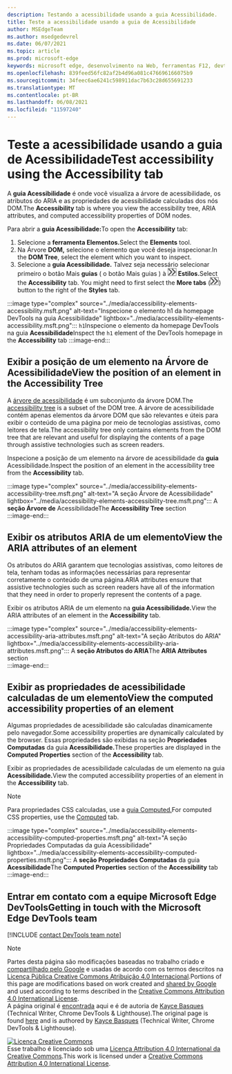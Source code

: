 ```yaml
---
description: Testando a acessibilidade usando a guia Acessibilidade.
title: Teste a acessibilidade usando a guia de Acessibilidade
author: MSEdgeTeam
ms.author: msedgedevrel
ms.date: 06/07/2021
ms.topic: article
ms.prod: microsoft-edge
keywords: microsoft edge, desenvolvimento na Web, ferramentas F12, devtools
ms.openlocfilehash: 839feed56fc82af2b4d96a081c476696166075b9
ms.sourcegitcommit: 34feec6ae6241c598911dac7b63c28d655691233
ms.translationtype: MT
ms.contentlocale: pt-BR
ms.lasthandoff: 06/08/2021
ms.locfileid: "11597240"
---
```

<!-- this article was created on 05/11/2021 by moving a section out from the "Accessibility reference" article (reference.md) -->
<!-- Copyright Kayce Basques 

   Licensed under the Apache License, Version 2.0 (the "License");
   you may not use this file except in compliance with the License.
   You may obtain a copy of the License at

       https://www.apache.org/licenses/LICENSE-2.0

   Unless required by applicable law or agreed to in writing, software
   distributed under the License is distributed on an "AS IS" BASIS,
   WITHOUT WARRANTIES OR CONDITIONS OF ANY KIND, either express or implied.
   See the License for the specific language governing permissions and
   limitations under the License.  -->  
# <a name="test-accessibility-using-the-accessibility-tab"></a><span data-ttu-id="83046-104">Teste a acessibilidade usando a guia de Acessibilidade</span><span class="sxs-lookup"><span data-stu-id="83046-104">Test accessibility using the Accessibility tab</span></span>

<span data-ttu-id="83046-105">A **guia Acessibilidade** é onde você visualiza a árvore de acessibilidade, os atributos do ARIA e as propriedades de acessibilidade calculadas dos nós DOM.</span><span class="sxs-lookup"><span data-stu-id="83046-105">The **Accessibility** tab is where you view the accessibility tree, ARIA attributes, and computed accessibility properties of DOM nodes.</span></span>  

<span data-ttu-id="83046-106">Para abrir a **guia Acessibilidade:**</span><span class="sxs-lookup"><span data-stu-id="83046-106">To open the **Accessibility** tab:</span></span>

1.  <span data-ttu-id="83046-107">Selecione a **ferramenta Elementos.**</span><span class="sxs-lookup"><span data-stu-id="83046-107">Select the **Elements** tool.</span></span>  
1.  <span data-ttu-id="83046-108">Na Árvore **DOM,** selecione o elemento que você deseja inspecionar.</span><span class="sxs-lookup"><span data-stu-id="83046-108">In the **DOM Tree**, select the element which you want to inspect.</span></span>  
1.  <span data-ttu-id="83046-109">Selecione a **guia Acessibilidade.**  Talvez seja necessário selecionar primeiro o botão Mais **guias** \( o botão Mais guias \) à ![ direita da guia ](../media/more-tabs-icon.msft.png) **Estilos.**</span><span class="sxs-lookup"><span data-stu-id="83046-109">Select the **Accessibility** tab.  You might need to first select the **More tabs** \(![the More tabs button](../media/more-tabs-icon.msft.png)\) button to the right of the **Styles** tab.</span></span>

:::image type="complex" source="../media/accessibility-elements-accessibility.msft.png" alt-text="Inspecione o elemento h1 da homepage DevTools na guia Acessibilidade" lightbox="../media/accessibility-elements-accessibility.msft.png":::
   <span data-ttu-id="83046-111">`h1`Inspecione o elemento da homepage DevTools na guia **Acessibilidade**</span><span class="sxs-lookup"><span data-stu-id="83046-111">Inspect the `h1` element of the DevTools homepage in the **Accessibility** tab</span></span>
:::image-end:::  


## <a name="view-the-position-of-an-element-in-the-accessibility-tree"></a><span data-ttu-id="83046-112">Exibir a posição de um elemento na Árvore de Acessibilidade</span><span class="sxs-lookup"><span data-stu-id="83046-112">View the position of an element in the Accessibility Tree</span></span>

<span data-ttu-id="83046-113">A [árvore de acessibilidade][MDNAccessibilityTree] é um subconjunto da árvore DOM.</span><span class="sxs-lookup"><span data-stu-id="83046-113">The [accessibility tree][MDNAccessibilityTree] is a subset of the DOM tree.</span></span>  <span data-ttu-id="83046-114">A árvore de acessibilidade contém apenas elementos da árvore DOM que são relevantes e úteis para exibir o conteúdo de uma página por meio de tecnologias assistivas, como leitores de tela.</span><span class="sxs-lookup"><span data-stu-id="83046-114">The accessibility tree only contains elements from the DOM tree that are relevant and useful for displaying the contents of a page through assistive technologies such as screen readers.</span></span>

<span data-ttu-id="83046-115">Inspecione a posição de um elemento na árvore de acessibilidade da **guia** Acessibilidade.</span><span class="sxs-lookup"><span data-stu-id="83046-115">Inspect the position of an element in the accessibility tree from the **Accessibility** tab.</span></span>  

:::image type="complex" source="../media/accessibility-elements-accessibility-tree.msft.png" alt-text="A seção Árvore de Acessibilidade" lightbox="../media/accessibility-elements-accessibility-tree.msft.png":::
   <span data-ttu-id="83046-117">A **seção Árvore de** Acessibilidade</span><span class="sxs-lookup"><span data-stu-id="83046-117">The **Accessibility Tree** section</span></span>  
:::image-end:::  


## <a name="view-the-aria-attributes-of-an-element"></a><span data-ttu-id="83046-118">Exibir os atributos ARIA de um elemento</span><span class="sxs-lookup"><span data-stu-id="83046-118">View the ARIA attributes of an element</span></span>  

<span data-ttu-id="83046-119">Os atributos do ARIA garantem que tecnologias assistivas, como leitores de tela, tenham todas as informações necessárias para representar corretamente o conteúdo de uma página.</span><span class="sxs-lookup"><span data-stu-id="83046-119">ARIA attributes ensure that assistive technologies such as screen readers have all of the information that they need in order to properly represent the contents of a page.</span></span>  

<span data-ttu-id="83046-120">Exibir os atributos ARIA de um elemento na **guia Acessibilidade.**</span><span class="sxs-lookup"><span data-stu-id="83046-120">View the ARIA attributes of an element in the **Accessibility** tab.</span></span>

:::image type="complex" source="../media/accessibility-elements-accessibility-aria-attributes.msft.png" alt-text="A seção Atributos do ARIA" lightbox="../media/accessibility-elements-accessibility-aria-attributes.msft.png":::
   <span data-ttu-id="83046-122">A **seção Atributos do ARIA**</span><span class="sxs-lookup"><span data-stu-id="83046-122">The **ARIA Attributes** section</span></span>  
:::image-end:::  


## <a name="view-the-computed-accessibility-properties-of-an-element"></a><span data-ttu-id="83046-123">Exibir as propriedades de acessibilidade calculadas de um elemento</span><span class="sxs-lookup"><span data-stu-id="83046-123">View the computed accessibility properties of an element</span></span>  


<span data-ttu-id="83046-124">Algumas propriedades de acessibilidade são calculadas dinamicamente pelo navegador.</span><span class="sxs-lookup"><span data-stu-id="83046-124">Some accessibility properties are dynamically calculated by the browser.</span></span>  <span data-ttu-id="83046-125">Essas propriedades são exibidas na seção **Propriedades Computadas** da guia **Acessibilidade.**</span><span class="sxs-lookup"><span data-stu-id="83046-125">These properties are displayed in the **Computed Properties** section of the **Accessibility** tab.</span></span>  

<span data-ttu-id="83046-126">Exibir as propriedades de acessibilidade calculadas de um elemento na guia **Acessibilidade.**</span><span class="sxs-lookup"><span data-stu-id="83046-126">View the computed accessibility properties of an element in the **Accessibility** tab.</span></span>

> [!NOTE]
> <span data-ttu-id="83046-127">Para propriedades CSS calculadas, use a [guia Computed.][DevtoolsCssReferenceViewActuallyAppliedElements]</span><span class="sxs-lookup"><span data-stu-id="83046-127">For computed CSS properties, use the [Computed][DevtoolsCssReferenceViewActuallyAppliedElements] tab.</span></span>

:::image type="complex" source="../media/accessibility-elements-accessibility-computed-properties.msft.png" alt-text="A seção Propriedades Computadas da guia Acessibilidade" lightbox="../media/accessibility-elements-accessibility-computed-properties.msft.png":::
   <span data-ttu-id="83046-129">A **seção Propriedades Computadas** da guia **Acessibilidade**</span><span class="sxs-lookup"><span data-stu-id="83046-129">The **Computed Properties** section of the **Accessibility** tab</span></span>  
:::image-end:::  


## <a name="getting-in-touch-with-the-microsoft-edge-devtools-team"></a><span data-ttu-id="83046-130">Entrar em contato com a equipe Microsoft Edge DevTools</span><span class="sxs-lookup"><span data-stu-id="83046-130">Getting in touch with the Microsoft Edge DevTools team</span></span>  

[!INCLUDE [contact DevTools team note](../includes/contact-devtools-team-note.md)]  


> [!NOTE]
> <span data-ttu-id="83046-131">Partes desta página são modificações baseadas no trabalho criado e [compartilhado pelo Google][GoogleSitePolicies] e usadas de acordo com os termos descritos na [Licença Pública Creative Commons Atribuição 4.0 Internacional][CCA4IL].</span><span class="sxs-lookup"><span data-stu-id="83046-131">Portions of this page are modifications based on work created and [shared by Google][GoogleSitePolicies] and used according to terms described in the [Creative Commons Attribution 4.0 International License][CCA4IL].</span></span>  
> <span data-ttu-id="83046-132">A página original é [encontrada](https://developers.google.com/web/tools/chrome-devtools/accessibility/reference) aqui e é de autoria de [Kayce Basques][KayceBasques] \(Technical Writer, Chrome DevTools \& Lighthouse\).</span><span class="sxs-lookup"><span data-stu-id="83046-132">The original page is found [here](https://developers.google.com/web/tools/chrome-devtools/accessibility/reference) and is authored by [Kayce Basques][KayceBasques] \(Technical Writer, Chrome DevTools \& Lighthouse\).</span></span>  

[![Licença Creative Commons][CCby4Image]][CCA4IL]  
<span data-ttu-id="83046-134">Esse trabalho é licenciado sob uma [Licença Attribution 4.0 International da Creative Commons][CCA4IL].</span><span class="sxs-lookup"><span data-stu-id="83046-134">This work is licensed under a [Creative Commons Attribution 4.0 International License][CCA4IL].</span></span>  


<!-- links -->
[DevtoolsCssReferenceViewActuallyAppliedElements]: ../css/reference.md#view-only-the-css-that-is-actually-applied-to-an-element "Exibir apenas o CSS que é realmente aplicado a um elemento - Referência CSS | Microsoft Docs"  
[MDNAccessibilityTree]: https://developer.mozilla.org/docs/Glossary/AOM "Árvore de acessibilidade (AOM) | MDN"  
[GoogleSitePolicies]: https://developers.google.com/terms/site-policies  
[CCA4IL]: https://creativecommons.org/licenses/by/4.0  
[KayceBasques]: https://developers.google.com/web/resources/contributors/kaycebasques  
[CCby4Image]: https://i.creativecommons.org/l/by/4.0/88x31.png  
